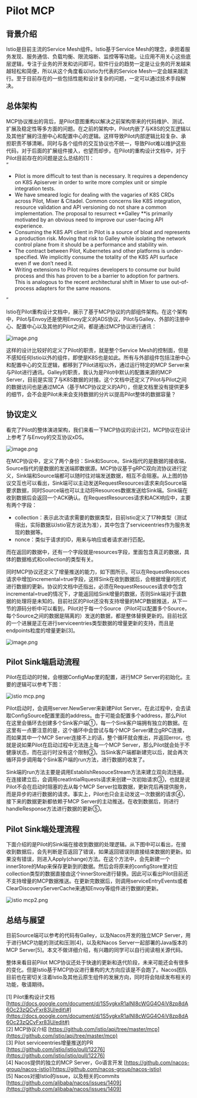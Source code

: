 # Pilot MCP

## 背景介绍

Istio是目前主流的Service Mesh组件。Istio基于Service Mesh的理念，承担着服务发现、服务通信、负载均衡、限流熔断、监控等等功能。让应用不用关心这些底层逻辑，专注于业务的开发和访问即可。软件行业的趋势一定是让业务的开发越来越轻松和简便，所以从这个角度看以Istio为代表的Service Mesh一定会越来越流行。至于目前存在的一些包括性能和设计复杂的问题，一定可以通过技术手段解决。

## 总体架构

MCP协议推出的背后，是Pilot意图重构以解决之前架构带来的代码维护、测试、扩展及稳定性等多方面的问题。在之前的架构中，Pilot内嵌了与K8S的交互逻辑以及其他扩展的注册中心和配置中心的逻辑。这样导致Pilot内部逻辑比较复杂、承担职责不够清晰。同时与各个组件的交互协议也不统一，导致Pilot难以维护这些代码，对于后面的扩展组件接入，也望而却步。在Pilot的重构设计文档中，对于Pilot目前存在的问题是这么总结的\[1\]：  
“

* Pilot is more difficult to test than is necessary. It requires a dependency on K8S Apiserver in order to write more complex unit or simple integration tests.
* We have smeared logic for dealing with the vagaries of K8S CRDs across Pilot, Mixer & Citadel. Common concerns like K8S integration, resource validation and API versioning do not share a common implementation. The proposal to resurrect \*\*Galley \*\*is primarily motivated by an obvious need to improve our user-facing API experience.
* Consuming the K8S API client in Pilot is a source of bloat and represents a production risk. Moving that risk to Galley while isolating the network control plane from it should be a performance and stability win.
* The contract between Pilot, Kubernetes and other platforms is under-specified. We implicitly consume the totality of the K8S API surface even if we don’t need it.
* Writing extensions to Pilot requires developers to consume our build process and this has proven to be a barrier to adoption for partners. This is analogous to the recent architectural shift in Mixer to use out-of-process adapters for the same reasons.

”  
  
Istio在Pilot重构设计文档中，展示了基于MCP协议的内部组件架构。在这个架构中，Pilot与Envoy还是使用Envoy定义的ADS协议，Pilot与Galley、外部的注册中心、配置中心以及其他的Pilot之间，都是通过MCP协议进行通讯：  
  


![image.png](https://cdn.nlark.com/yuque/0/2019/png/333810/1574243165093-102c6f18-c565-4e0f-a2dc-a374ccc412d4.png#align=left&display=inline&height=383&name=image.png&originHeight=766&originWidth=1256&search=&size=414042&status=done&width=628)

这样的设计比较好的定义了Pilot的职责，就是整个Service Mesh的控制面，但是不感知任何Istio以外的组件，即使是K8S也是如此。所有与外部组件包括注册中心和配置中心的交互逻辑，都移到了Pilot进程以外，通过运行特定的MCP Server来与Pilot进行通讯。Galley的职责，我认为是Pilot中默认的配置来源的MCP Server，目前是实现了与K8S数据的对接。这个文档中还定义了Pilot与Pilot之间的数据访问也是通过MCA（基于MCP协议定义的API），但是文档里没有提供更多的细节，会不会是Pilot未来会支持数据的分片以提高Pilot整体的数据容量？

## 协议定义

看完了Pilot的整体演进架构，我们来看一下MCP协议的设计\[2\]，MCP协议在设计上参考了与Envoy的交互协议xDS。  


![image.png](https://cdn.nlark.com/yuque/0/2019/png/333810/1574243165174-59e66666-d992-440d-b066-89d1825abc38.png#align=left&display=inline&height=424&name=image.png&originHeight=594&originWidth=944&search=&size=67856&status=done&width=674)

在MCP协议中，定义了两个身份：Sink和Source。Sink指代的是数据的接收端，Source指代的是数据的发送端即数据源。MCP协议基于gRPC双向流协议进行定义，Sink端和Source端都可以随时往对端发送数据，相互不会阻塞。从上图的协议交互也可以看出，Sink端可以主动发送RequestResources请求来向Source端要求数据，同时Source端也可以主动将Resources数据发送给Sink端。Sink端在收到数据后会返回一个ACK确认。在RequestResources请求和ACK响应中，主要有两个字段：

* collection：表示此次请求需要的数据类型，目前Istio定义了17种类型（测试得出，实际数据以Istio官方说法为准），其中包含了serviceentries作为服务发现的数据等。
* nonce：类似于请求的ID，用来与响应或者请求进行匹配。

而在返回的数据中，还有一个字段就是resources字段，里面包含真正的数据，具体的数据格式和collection的类型有关。

同时MCP协议还定义了增量推送的能力，如下图所示。可以在RequestResouces请求中增加incremental=true字段，这样Sink在收到数据后，会根据增量的形式进行数据的更新。协议的文档中还指出，必须在RequestResouces请求中包含incremental=true的情况下，才能返回给Sink增量的数据，否则Sink端对于该数据的处理将是未知的。目前社区的Pilot还没有支持增量的MCP数据推送，从下一节的源码分析中可以看到，Pilot对于每一个Source（Pilot可以配置多个Source，每个Source之间的数据是隔离的）发送的数据，都是整体替换更新的。目前社区的一个进展是正在进行serviceentries类型数据的增量更新的支持，而且是endpoints粒度的增量更新\[3\]。

![image.png](https://cdn.nlark.com/yuque/0/2019/png/333810/1574243165196-05ba5a17-e84b-44cc-89e8-9e7ee00c9fa4.png#align=left&display=inline&height=403&name=image.png&originHeight=594&originWidth=1068&search=&size=75600&status=done&width=724)

## Pilot Sink端启动流程

Pilot在启动的时候，会根据ConfigMap里的配置，进行MCP Server的初始化。主要的逻辑可以参考下图：

![istio mcp.png](https://cdn.nlark.com/yuque/0/2019/png/333810/1574243165184-426a4245-ef40-4c44-9bbe-d36326e3151a.png#align=left&display=inline&height=1151&name=istio%20mcp.png&originHeight=1151&originWidth=951&search=&size=94058&status=done&width=951)

Pilot启动时，会调用server.NewServer来新建Pilot Server。在此过程中，会去读取ConfigSource配置里面的address。由于可能会配置多个address，那么Pilot在这里会循环去创建多个Sink客户端①，每一个Sink客户端拥有独立的数据。在这里有一点要注意的是，这个循环中会尝试与每个MCP Server建立gRPC连接，而如果其中一个MCP Server连接不上的话，整个循环就会推出，并返回error。也就是说如果Pilot在启动过程中无法连上每一个MCP Server，那么Pilot就会处于不健康状态，而在运行时没有这个限制②。当Sink客户端都新建完以后，就会再次循环异步调用每个Sink客户端的run方法，进行数据的收发了。

Sink端的run方法主要是调用EstablishResouceStream方法来建立双向流连接。在连接建立后，会调用creatIntialRquests请求来创建一次初始请求③，也就是说Pilot不会在启动时阻塞的去从每个MCP Server拉取数据，更新完后再提供服务，而是异步的进行数据的请求。事实上，Pilot也只会主动发这一次数据的请求④，接下来的数据更新都依赖于MCP Server的主动推送。在收到数据后，则进行handleResponse方法进行数据的更新⑤。

## Pilot Sink端处理流程

下面介绍的是Pilot的Sink端在接收到数据的处理逻辑。从下图中可以看出，在接收到数据后，会先判断是否返回了错误，如果返回错误则直接结束数据的更新。如果没有错误，则进入Apply\(change\)方法。在这个方法中，会先新建一个innerStore的Map来保存更新到的数据。然后会将原来的configStore里对应collection类型的数据直接由这个innerStore进行替换。因此可以看出Pilot目前还不支持增量的MCP数据推送。在更新完数据后，则调用serviceEntryEvents或者ClearDiscoveryServerCache来通知Envoy等组件进行数据的更新。

![istio mcp2.png](https://cdn.nlark.com/yuque/0/2019/png/333810/1574243165176-751ae4ee-eaab-4395-a4d1-4c2531b66d4c.png#align=left&display=inline&height=638&name=istio%20mcp2.png&originHeight=771&originWidth=618&search=&size=52868&status=done&width=511)

## 总结与展望

目前Source端可以参考的代码有Galley，以及Nacos开发的独立MCP Server，用于进行MCP功能的测试和压测\[4\]，以及和Nacos Server一起部署的Java版本的MCP Server\[5\]。本文不做详细介绍，有兴趣的同学可以自行阅读相关源代码。

整体来看目前Pilot MCP协议还处于快速的更新和迭代阶段，未来可能还会有很多的变化。但是Istio基于MCP协议进行重构的大方向应该是不会跑了。Nacos团队目前也在密切关注着Istio及其他云原生组件的发展方向，同时将会陆续发布相关的功能，敬请期待。

\[1\] Pilot重构设计文档 [https://docs.google.com/document/d/1S5ygkxR1alNI8cWGG4O4iV8zp8dA6Oc23zQCvFxr83U/edit\#](https://docs.google.com/document/d/1S5ygkxR1alNI8cWGG4O4iV8zp8dA6Oc23zQCvFxr83U/edit#)  
\[2\] MCP协议介绍 [https://github.com/istio/api/tree/master/mcp](https://github.com/istio/api/tree/master/mcp)  
\[3\] Pilot serviceentries增量推送的PR [https://github.com/istio/istio/pull/12276](https://github.com/istio/istio/pull/12276)  
\[4\] Nacos提供的独立的MCP Server，Go语言开发 [https://github.com/nacos-group/nacos-istio](https://github.com/nacos-group/nacos-istio)  
\[5\] Nacos对接Istio的issue，以及相关的commits [https://github.com/alibaba/nacos/issues/1409](https://github.com/alibaba/nacos/issues/1409)

